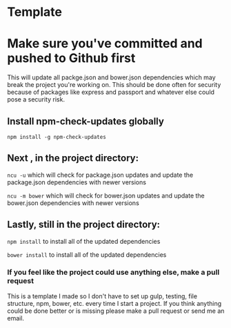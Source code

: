 # Template

# Make sure you've committed and pushed to Github first

This will update all packge.json and bower.json dependencies which may break the project you're working on. This should be done often for security because of packages like express and passport and whatever else could pose a security risk.

## Install npm-check-updates globally
`npm install -g npm-check-updates`

## Next , in the project directory:

`ncu -u`
which will check for package.json updates and update the package.json dependencies with newer versions

`ncu -m bower`
which will check for bower.json updates and update the bower.json dependencies with newer versions

## Lastly, still in the project directory:

`npm install`
to install all of the updated dependencies

`bower install`
to install all of the updated dependencies

### If you feel like the project could use anything else, make a pull request

This is a template I made so I don't have to set up gulp, testing, file structure, npm, bower, etc. every time I start a project. If you think anything could be done better or is missing please make a pull request or send me an email.
